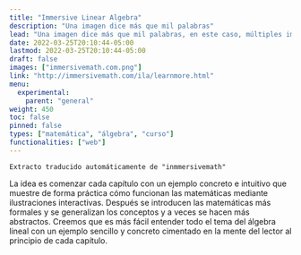 ```yaml
---
title: "Immersive Linear Algebra"
description: "Una imagen dice más que mil palabras"
lead: "Una imagen dice más que mil palabras, en este caso, múltiples imágenes"
date: 2022-03-25T20:10:44-05:00
lastmod: 2022-03-25T20:10:44-05:00
draft: false
images: ["immersivemath.com.png"]
link: "http://immersivemath.com/ila/learnmore.html"
menu:
  experimental:
    parent: "general"
weight: 450
toc: false
pinned: false
types: ["matemática", "álgebra", "curso"]
functionalities: ["web"]
---
```


```text
Extracto traducido automáticamente de "inmmersivemath"
```

La idea es comenzar cada capítulo con un ejemplo concreto e intuitivo que muestre de forma práctica cómo funcionan las matemáticas mediante ilustraciones interactivas. Después se introducen las matemáticas más formales y se generalizan los conceptos y a veces se hacen más abstractos. Creemos que es más fácil entender todo el tema del álgebra lineal con un ejemplo sencillo y concreto cimentado en la mente del lector al principio de cada capítulo.
